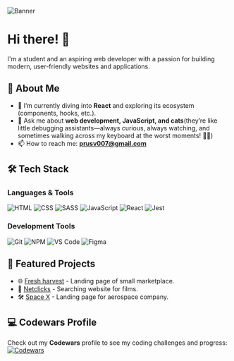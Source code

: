![Banner](https://camo.githubusercontent.com/4383279835f2c00361ab015d0ddbfd43cf261f3669eeb1343469860831686107/68747470733a2f2f36342e6d656469612e74756d626c722e636f6d2f36316434666561383966383665623463623561376536313664396364343833322f74756d626c725f6f77693235763675416f317234677369696f315f313238302e676966)

# Hi there! 👋

I'm a student and an aspiring web developer with a passion for building modern, user-friendly websites and applications.

## 🚀 About Me
- 🌱 I’m currently diving into **React** and exploring its ecosystem (components, hooks, etc.).
- 💬 Ask me about **web development, JavaScript, and cats**(they’re like little debugging assistants—always curious, always watching, and sometimes walking across my keyboard at the worst moments!  🐱‍💻)
- 📫 How to reach me: **prusv007@gmail.com**

## 🛠️ Tech Stack

### Languages & Tools
![HTML](https://img.shields.io/badge/HTML5-E34F26?style=for-the-badge&logo=html5&logoColor=white)
![CSS](https://img.shields.io/badge/CSS3-1572B6?style=for-the-badge&logo=css3&logoColor=white)
![SASS](https://img.shields.io/badge/SASS-CC6699?style=for-the-badge&logo=sass&logoColor=white)
![JavaScript](https://img.shields.io/badge/JavaScript-F7DF1E?style=for-the-badge&logo=javascript&logoColor=black)
![React](https://img.shields.io/badge/React-20232A?style=for-the-badge&logo=react&logoColor=61DAFB)
![Jest](https://img.shields.io/badge/Jest-C21325?style=for-the-badge&logo=jest&logoColor=white)

### Development Tools
![Git](https://img.shields.io/badge/Git-F05032?style=for-the-badge&logo=git&logoColor=white)
![NPM](https://img.shields.io/badge/NPM-CB3837?style=for-the-badge&logo=npm&logoColor=white)
![VS Code](https://img.shields.io/badge/VS_Code-007ACC?style=for-the-badge&logo=visual-studio-code&logoColor=white)
![Figma](https://img.shields.io/badge/Figma-F24E1E?style=for-the-badge&logo=figma&logoColor=white)

## 📂 Featured Projects
- 🌐 [Fresh harvest](https://github.com/PrusV/fresh-harvest) - Landing page of small marketplace.
- 🎨 [Netclicks](https://github.com/PrusV/netclicks) - Searching website for films.
- 🛠️ [Space X](https://github.com/PrusV/space_x) - Landing page for aerospace company.
## 💻 Codewars Profile
Check out my **Codewars** profile to see my coding challenges and progress:  
[![Codewars](https://www.codewars.com/users/Varus_JS/badges/small)](https://www.codewars.com/users/Varus_JS)




